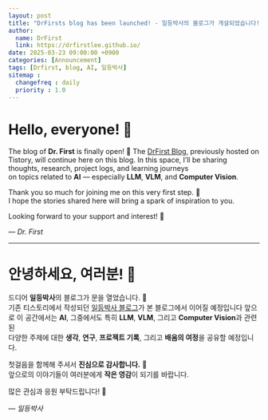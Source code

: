 ```yaml
---
layout: post
title: "DrFirsts blog has been launched! - 일등박사의 블로그가 개설되었습니다!"
author:
  name: DrFirst
  link: https://drfirstlee.github.io/
date: 2025-03-23 09:00:00 +0900
categories: [Announcement]
tags: [Drfirst, blog, AI, 일등박사]
sitemap :
  changefreq : daily
  priority : 1.0
---
```


# Hello, everyone! 👋

The blog of **Dr. First** is finally open! 🎉 
The [DrFirst Blog](https://drfirst.tistory.com/), previously hosted on Tistory, will continue here on this blog.
In this space, I’ll be sharing thoughts, research, project logs, and learning journeys  
on topics related to **AI** — especially **LLM**, **VLM**, and **Computer Vision**.

Thank you so much for joining me on this very first step. 🙏  
I hope the stories shared here will bring a spark of inspiration to you.

Looking forward to your support and interest! 🚀  

— *Dr. First*

---

# 안녕하세요, 여러분! 👋

드디어 **일등박사**의 블로그가 문을 열었습니다. 🎉  
기존 티스토리에서 작성되던 [일등박사 블로그](https://drfirst.tistory.com/)가 본 블로그에서 이어질 예정입니다
앞으로 이 공간에서는 **AI**, 그중에서도 특히 **LLM**, **VLM**, 그리고 **Computer Vision**과 관련된  
다양한 주제에 대한 **생각**, **연구**, **프로젝트 기록**, 그리고 **배움의 여정**을 공유할 예정입니다.

첫걸음을 함께해 주셔서 **진심으로 감사합니다.** 🙏  
앞으로의 이야기들이 여러분에게 **작은 영감**이 되기를 바랍니다.

많은 관심과 응원 부탁드립니다! 🚀  

— *일등박사*
